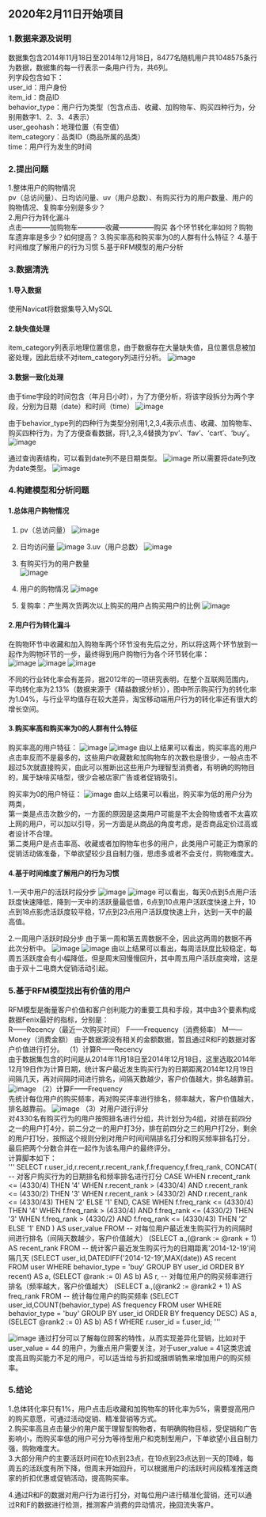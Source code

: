 ## 2020年2月11日开始项目
### 1.数据来源及说明
数据集包含2014年11月18日至2014年12月18日，8477名随机用户共1048575条行为数据，数据集的每一行表示一条用户行为，共6列。  
列字段包含如下：  
user_id：用户身份  
item_id：商品ID  
behavior_type：用户行为类型（包含点击、收藏、加购物车、购买四种行为，分别用数字1、2、3、4表示）  
user_geohash：地理位置（有空值）  
item_category：品类ID（商品所属的品类）  
time：用户行为发生的时间  

### 2.提出问题
1.整体用户的购物情况  
pv（总访问量）、日均访问量、uv（用户总数）、有购买行为的用户数量、用户的购物情况、复购率分别是多少？  
2.用户行为转化漏斗  
点击————加购物车————收藏—————购买 各个环节转化率如何？购物车遗弃率是多少？如何提高？
3.购买率高和购买率为0的人群有什么特征？
4.基于时间维度了解用户的行为习惯
5.基于RFM模型的用户分析

### 3.数据清洗
#### 1.导入数据
使用Navicat将数据集导入MySQL  
#### 2.缺失值处理
item_category列表示地理位置信息，由于数据存在大量缺失值，且位置信息被加密处理，因此后续不对item_category列进行分析。
![image](https://github.com/slackliu/data_analysis/blob/master/%E6%95%B0%E6%8D%AE%E5%88%86%E6%9E%90%E9%A1%B9%E7%9B%AE/%E5%BC%80%E8%AF%BE%E5%90%A7/%E6%B7%98%E5%AE%9D%E7%94%A8%E6%88%B7%E5%88%86%E6%9E%90/images/1.jpg)
#### 3.数据一致化处理
由于time字段的时间包含（年月日小时），为了方便分析，将该字段拆分为两个字段，分别为日期（date）和时间（time）
![image](https://github.com/slackliu/data_analysis/blob/master/%E6%95%B0%E6%8D%AE%E5%88%86%E6%9E%90%E9%A1%B9%E7%9B%AE/%E5%BC%80%E8%AF%BE%E5%90%A7/%E6%B7%98%E5%AE%9D%E7%94%A8%E6%88%B7%E5%88%86%E6%9E%90/images/2.jpg)

由于behavior_type列的四种行为类型分别用1,2,3,4表示点击、收藏、加购物车、购买四种行为，为了方便查看数据，将1,2,3,4替换为‘pv’、‘fav’、‘cart’、‘buy’。
![image](https://github.com/slackliu/data_analysis/blob/master/%E6%95%B0%E6%8D%AE%E5%88%86%E6%9E%90%E9%A1%B9%E7%9B%AE/%E5%BC%80%E8%AF%BE%E5%90%A7/%E6%B7%98%E5%AE%9D%E7%94%A8%E6%88%B7%E5%88%86%E6%9E%90/images/3.jpg)

通过查询表结构，可以看到date列不是日期类型。
![image](https://github.com/slackliu/data_analysis/blob/master/%E6%95%B0%E6%8D%AE%E5%88%86%E6%9E%90%E9%A1%B9%E7%9B%AE/%E5%BC%80%E8%AF%BE%E5%90%A7/%E6%B7%98%E5%AE%9D%E7%94%A8%E6%88%B7%E5%88%86%E6%9E%90/images/4.jpg)
所以需要将date列改为date类型。
![image](https://github.com/slackliu/data_analysis/blob/master/%E6%95%B0%E6%8D%AE%E5%88%86%E6%9E%90%E9%A1%B9%E7%9B%AE/%E5%BC%80%E8%AF%BE%E5%90%A7/%E6%B7%98%E5%AE%9D%E7%94%A8%E6%88%B7%E5%88%86%E6%9E%90/images/5.jpg)

### 4.构建模型和分析问题
#### 1.总体用户购物情况
1. pv（总访问量）
![image](https://github.com/slackliu/data_analysis/blob/master/%E6%95%B0%E6%8D%AE%E5%88%86%E6%9E%90%E9%A1%B9%E7%9B%AE/%E5%BC%80%E8%AF%BE%E5%90%A7/%E6%B7%98%E5%AE%9D%E7%94%A8%E6%88%B7%E5%88%86%E6%9E%90/images/6.jpg)

2. 日均访问量
![image](https://github.com/slackliu/data_analysis/blob/master/%E6%95%B0%E6%8D%AE%E5%88%86%E6%9E%90%E9%A1%B9%E7%9B%AE/%E5%BC%80%E8%AF%BE%E5%90%A7/%E6%B7%98%E5%AE%9D%E7%94%A8%E6%88%B7%E5%88%86%E6%9E%90/images/7.jpg)
3.uv（用户总数）
![image](https://github.com/slackliu/data_analysis/blob/master/%E6%95%B0%E6%8D%AE%E5%88%86%E6%9E%90%E9%A1%B9%E7%9B%AE/%E5%BC%80%E8%AF%BE%E5%90%A7/%E6%B7%98%E5%AE%9D%E7%94%A8%E6%88%B7%E5%88%86%E6%9E%90/images/8.jpg)
4. 有购买行为的用户数量  
![image](https://github.com/slackliu/data_analysis/blob/master/%E6%95%B0%E6%8D%AE%E5%88%86%E6%9E%90%E9%A1%B9%E7%9B%AE/%E5%BC%80%E8%AF%BE%E5%90%A7/%E6%B7%98%E5%AE%9D%E7%94%A8%E6%88%B7%E5%88%86%E6%9E%90/images/9.jpg)

5. 用户的购物情况
![image](https://github.com/slackliu/data_analysis/blob/master/%E6%95%B0%E6%8D%AE%E5%88%86%E6%9E%90%E9%A1%B9%E7%9B%AE/%E5%BC%80%E8%AF%BE%E5%90%A7/%E6%B7%98%E5%AE%9D%E7%94%A8%E6%88%B7%E5%88%86%E6%9E%90/images/10.jpg)

6. 复购率：产生两次货两次以上购买的用户占购买用户的比例
![image](https://github.com/slackliu/data_analysis/blob/master/%E6%95%B0%E6%8D%AE%E5%88%86%E6%9E%90%E9%A1%B9%E7%9B%AE/%E5%BC%80%E8%AF%BE%E5%90%A7/%E6%B7%98%E5%AE%9D%E7%94%A8%E6%88%B7%E5%88%86%E6%9E%90/images/11.jpg)

#### 2.用户行为转化漏斗
在购物环节中收藏和加入购物车两个环节没有先后之分，所以将这两个环节放到一起作为购物环节的一步，最终得到用户购物行为各个环节转化率：  
![image](https://github.com/slackliu/data_analysis/blob/master/%E6%95%B0%E6%8D%AE%E5%88%86%E6%9E%90%E9%A1%B9%E7%9B%AE/%E5%BC%80%E8%AF%BE%E5%90%A7/%E6%B7%98%E5%AE%9D%E7%94%A8%E6%88%B7%E5%88%86%E6%9E%90/images/12.jpg)
![image](https://github.com/slackliu/data_analysis/blob/master/%E6%95%B0%E6%8D%AE%E5%88%86%E6%9E%90%E9%A1%B9%E7%9B%AE/%E5%BC%80%E8%AF%BE%E5%90%A7/%E6%B7%98%E5%AE%9D%E7%94%A8%E6%88%B7%E5%88%86%E6%9E%90/images/13.jpg)
![image](https://github.com/slackliu/data_analysis/blob/master/%E6%95%B0%E6%8D%AE%E5%88%86%E6%9E%90%E9%A1%B9%E7%9B%AE/%E5%BC%80%E8%AF%BE%E5%90%A7/%E6%B7%98%E5%AE%9D%E7%94%A8%E6%88%B7%E5%88%86%E6%9E%90/images/14.jpg)

不同的行业转化率会有差异，据2012年的一项研究表明，在整个互联网范围内，平均转化率为2.13%（数据来源于《精益数据分析》），图中所示购买行为的转化率为1.04%，与行业平均值存在较大差异，淘宝移动端用户行为的转化率还有很大的增长空间。

#### 3.购买率高和购买率为0的人群有什么特征  
购买率高的用户特征：
![image](https://github.com/slackliu/data_analysis/blob/master/%E6%95%B0%E6%8D%AE%E5%88%86%E6%9E%90%E9%A1%B9%E7%9B%AE/%E5%BC%80%E8%AF%BE%E5%90%A7/%E6%B7%98%E5%AE%9D%E7%94%A8%E6%88%B7%E5%88%86%E6%9E%90/images/15.jpg)
![image](https://github.com/slackliu/data_analysis/blob/master/%E6%95%B0%E6%8D%AE%E5%88%86%E6%9E%90%E9%A1%B9%E7%9B%AE/%E5%BC%80%E8%AF%BE%E5%90%A7/%E6%B7%98%E5%AE%9D%E7%94%A8%E6%88%B7%E5%88%86%E6%9E%90/images/16.jpg)
由以上结果可以看出，购买率高的用户点击率反而不是最多的，这些用户收藏数和加购物车的次数也是很少，一般点击不超过5次就直接购买，由此可以推断出这些用户为理智型消费者，有明确的购物目的，属于缺啥买啥型，很少会被店家广告或者促销吸引。

购买率为0的用户特征：
![image](https://github.com/slackliu/data_analysis/blob/master/%E6%95%B0%E6%8D%AE%E5%88%86%E6%9E%90%E9%A1%B9%E7%9B%AE/%E5%BC%80%E8%AF%BE%E5%90%A7/%E6%B7%98%E5%AE%9D%E7%94%A8%E6%88%B7%E5%88%86%E6%9E%90/images/17.jpg)
由以上结果可以看出，购买率为低的用户分为两类，  
第一类是点击次数少的，一方面的原因是这类用户可能是不太会购物或者不太喜欢上网的用户，可以加以引导，另一方面是从商品的角度考虑，是否商品定价过高或者设计不合理。  
第二类用户是点击率高、收藏或者加购物车也多的用户，此类用户可能正为商家的促销活动做准备，下单欲望较少且自制力强，思虑多或者不会支付，购物难度大。

#### 4.基于时间维度了解用户的行为习惯
1.一天中用户的活跃时段分步
![image](https://github.com/slackliu/data_analysis/blob/master/%E6%95%B0%E6%8D%AE%E5%88%86%E6%9E%90%E9%A1%B9%E7%9B%AE/%E5%BC%80%E8%AF%BE%E5%90%A7/%E6%B7%98%E5%AE%9D%E7%94%A8%E6%88%B7%E5%88%86%E6%9E%90/images/18.jpg)
![image](https://github.com/slackliu/data_analysis/blob/master/%E6%95%B0%E6%8D%AE%E5%88%86%E6%9E%90%E9%A1%B9%E7%9B%AE/%E5%BC%80%E8%AF%BE%E5%90%A7/%E6%B7%98%E5%AE%9D%E7%94%A8%E6%88%B7%E5%88%86%E6%9E%90/images/19.jpg)
可以看出，每天0点到5点用户活跃度快速降低，降到一天中的活跃量最低值，6点到10点用户活跃度快速上升，10点到18点影虎活跃度较平稳，17点到23点用户活跃度快速上升，达到一天中的最高值。

2.一周用户活跃时段分步
由于第一周和第五周数据不全，因此这两周的数据不再此次分析中。
![image](https://github.com/slackliu/data_analysis/blob/master/%E6%95%B0%E6%8D%AE%E5%88%86%E6%9E%90%E9%A1%B9%E7%9B%AE/%E5%BC%80%E8%AF%BE%E5%90%A7/%E6%B7%98%E5%AE%9D%E7%94%A8%E6%88%B7%E5%88%86%E6%9E%90/images/20.jpg)
![image](https://github.com/slackliu/data_analysis/blob/master/%E6%95%B0%E6%8D%AE%E5%88%86%E6%9E%90%E9%A1%B9%E7%9B%AE/%E5%BC%80%E8%AF%BE%E5%90%A7/%E6%B7%98%E5%AE%9D%E7%94%A8%E6%88%B7%E5%88%86%E6%9E%90/images/21.jpg)
由以上结果可以看出，每周活跃度比较稳定，每周五活跃度会有小幅降低，但是周末回慢慢回升，其中周五用户活跃度突增，这是由于双十二电商大促销活动引起。

### 5.基于RFM模型找出有价值的用户
RFM模型是衡量客户价值和客户创利能力的重要工具和手段，其中由3个要素构成数据Fenix最好的指标，分别是：  
R——Recency（最近一次购买时间）
F——Frequency（消费频率）
M——Money（消费金额）
由于数据源没有相关的金额数据，暂且通过R和F的数据对客户价值进行打分。
（1）计算R——Recency  
由于数据集包含的时间是从2014年11月18日至2014年12月18日，这里选取2014年12月19日作为计算日期，统计客户最近发生购买行为的日期距离2014年12月19日间隔几天，再对间隔时间进行排名，间隔天数越少，客户价值越大，排名越靠前。
![image](https://github.com/slackliu/data_analysis/blob/master/%E6%95%B0%E6%8D%AE%E5%88%86%E6%9E%90%E9%A1%B9%E7%9B%AE/%E5%BC%80%E8%AF%BE%E5%90%A7/%E6%B7%98%E5%AE%9D%E7%94%A8%E6%88%B7%E5%88%86%E6%9E%90/images/22.jpg)
（2）计算F——Frequency  
先统计每位用户的购买频率，再对购买评率进行排名，频率越大，客户价值越大，排名越靠前。
![image](https://github.com/slackliu/data_analysis/blob/master/%E6%95%B0%E6%8D%AE%E5%88%86%E6%9E%90%E9%A1%B9%E7%9B%AE/%E5%BC%80%E8%AF%BE%E5%90%A7/%E6%B7%98%E5%AE%9D%E7%94%A8%E6%88%B7%E5%88%86%E6%9E%90/images/23.jpg)
（3）对用户进行评分  
对4330名有购买行为的用户按照排名进行分组，共计划分为4组，对排在前四分之一的用户打4分，前二分之一的用户打3分，排在前四分之三的用户打2分，剩余的用户打1分，按照这个规则分别对用户时间间隔排名打分和购买频率排名打分，最后把两个分数合并在一起作为该名用户的最终评分。  
计算脚本如下：  
'''
SELECT r.user_id,r.recent,r.recent_rank,f.frequency,f.freq_rank,
CONCAT(  --  对客户购买行为的日期排名和频率排名进行打分
CASE WHEN r.recent_rank <= (4330/4) THEN '4'
WHEN r.recent_rank > (4330/4) AND r.recent_rank <= (4330/2) THEN '3'
WHEN r.recent_rank > (4330/2) AND r.recent_rank <= (4330/43) THEN '2'
ELSE '1' END,
CASE WHEN f.freq_rank <= (4330/4) THEN '4'
WHEN f.freq_rank > (4330/4) AND f.freq_rank <= (4330/2) THEN '3'
WHEN f.freq_rank > (4330/2) AND f.freq_rank <= (4330/43) THEN '2'
ELSE '1' END
) AS user_value
FROM
--  对每位用户最近发生购买行为的间隔时间进行排名（间隔天数越少，客户价值越大）
(SELECT a.,(@rank := @rank + 1) AS recent_rank
FROM  --  统计客户最近发生购买行为的日期距离'2014-12-19'间隔几天
(SELECT user_id,DATEDIFF('2014-12-19',MAX(date)) AS recent
FROM user
WHERE behavior_type = 'buy'
GROUP BY user_id
ORDER BY recent) AS a,
(SELECT @rank := 0) AS b)
AS r,
-- 对每位用户的购买频率进行排名（频率越大，客户价值越大）
(SELECT a.,(@rank2 := @rank2 + 1) AS freq_rank
FROM   --  统计每位用户的购买频率
(SELECT user_id,COUNT(behavior_type) AS frequency
FROM user
WHERE behavior_type = 'buy'
GROUP BY user_id
ORDER BY frequency DESC) AS a,
(SELECT @rank2 := 0) AS b)
AS f
WHERE r.user_id = f.user_id;
'''

![image](https://github.com/slackliu/data_analysis/blob/master/%E6%95%B0%E6%8D%AE%E5%88%86%E6%9E%90%E9%A1%B9%E7%9B%AE/%E5%BC%80%E8%AF%BE%E5%90%A7/%E6%B7%98%E5%AE%9D%E7%94%A8%E6%88%B7%E5%88%86%E6%9E%90/images/24.jpg)
通过打分可以了解每位顾客的特性，从而实现差异化营销，比如对于user_value = 44 的用户，为重点用户需要关注，对于user_value = 41这类忠诚度高且购买能力不足的用户，可以适当给与折扣或捆绑销售来增加用户的购买频率。


### 5.结论
1.总体转化率只有1%，用户点击后收藏和加购物车的转化率为5%，需要提高用户的购买意愿，可通过活动促销、精准营销等方式。  
2.购买率高且点击量少的用户属于理智型购物者，有明确购物目标，受促销和广告影响小，而购买率低的用户可分为等待型用户和克制型用户，下单欲望小且自制力强，购物难度大。  
3.大部分用户的主要活跃时间在10点到23点，在19点到23点达到一天的顶峰，每周五的活跃度有所下降，但周末开始回升，可以根据用户的活跃时间段精准推送商家的折扣优惠或促销活动，提高购买率。

4.通过R和F的数据对用户行为进行打分，对每位用户进行精准化营销，还可以通过R和F的数据进行检测，推测客户消费的异动情况，挽回流失客户。










































